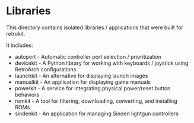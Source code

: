 # Libraries

This directory contains isolated libraries / applications that were built for
retrokit.

It includes:

* autoport - Automatic controller port selection / prioritization
* devicekit - A Python library for working with keyboards / joystick using RetroArch configurations
* launchkit - An alternative for displaying launch images
* manualkit - An application for displaying game manuals
* powerkit - A service for integrating physical power/reset button behaviors
* romkit - A tool for filtering, downloading, converting, and installing ROMs
* sindenkit - An application for managing Sinden lightgun controllers
